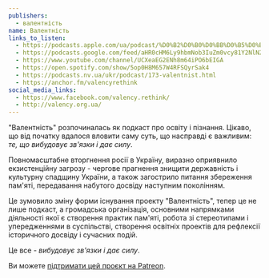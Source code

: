 ```yaml
---
publishers:
  - валентність
name: Валентність
links_to_listen:
  - https://podcasts.apple.com/ua/podcast/%D0%B2%D0%B0%D0%BB%D0%B5%D0%BD%D1%82%D0%BD%D1%96%D1%81%D1%82%D1%8C/id1581632743
  - https://podcasts.google.com/feed/aHR0cHM6Ly9hbmNob3IuZm0vcy81Y2NlN2UzOC9wb2RjYXN0L3Jzcw==
  - https://www.youtube.com/channel/UCXeaEG2ENh8m64iPO6bEIGA
  - https://open.spotify.com/show/5op0H8M657W4RFSQyrSak4
  - https://podcasts.nv.ua/ukr/podcast/173-valentnist.html
  - https://anchor.fm/valencyrethink
social_media_links:
  - https://www.facebook.com/valency.rethink/
  - http://valency.org.ua/
---
```


"Валентність" розпочиналась як подкаст про освіту і пізнання. Цікаво, що від
початку вдалося вловити саму суть, що насправді є важливим: \
*те, що вибудовує зв'язки і дає силу*.

Повномасштабне вторгнення росії в Україну, виразно оприявнило екзистенційну
загрозу - чергове прагнення знищити державність і культурну спадщину України, а
також загострило питання збереження пам'яті, передавання набутого досвіду
наступним поколінням.

Це зумовило зміну форми існування проекту "Валентність", тепер це не лише
подкаст, а громадська організація, основними напрямками діяльності якої є
створення практик пам'яті, робота зі стереотипами і упередженнями в
суспільстві, створення освітніх проектів для рефлексії історичного досвіду і
сучасних подій.

Це все - *вибудовує зв'язки і дає силу*.

Ви можете [підтримати цей проєкт на Patreon][1].

[1]: https://www.patreon.com/valencyrethink
